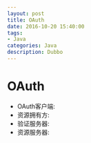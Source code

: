 ```yaml
---
layout: post
title: OAuth
date: 2016-10-20 15:40:00
tags:
- Java
categories: Java
description: Dubbo
---
```


# OAuth
* OAuth客户端:
* 资源拥有方:
* 验证服务器:
* 资源服务器:

